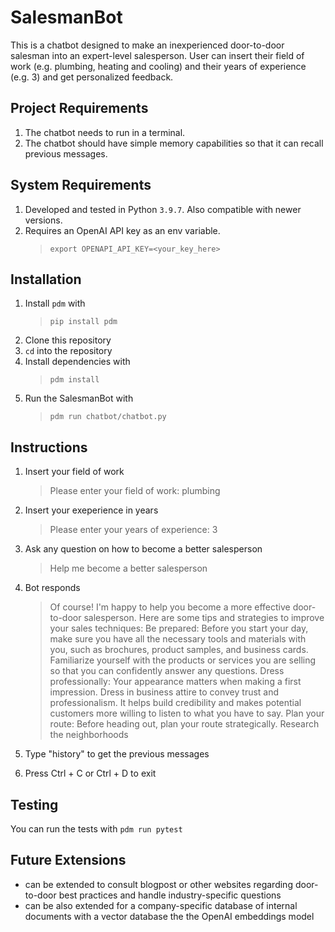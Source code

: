 # SalesmanBot
This is a chatbot designed to make an inexperienced door-to-door salesman into an expert-level salesperson. User can insert their field of work (e.g. plumbing, heating and cooling) and their years of experience (e.g. 3) and get personalized feedback.

## Project Requirements

1. The chatbot needs to run in a terminal.
2. The chatbot should have simple memory capabilities so that it can recall previous messages.

## System Requirements
1. Developed and tested in Python `3.9.7`. Also compatible with newer versions.
1. Requires an OpenAI API key as an env variable. 
    > `export OPENAPI_API_KEY=<your_key_here>`


## Installation
1. Install `pdm` with 
    > `pip install pdm`
2. Clone this repository
3. `cd` into the repository
4. Install dependencies with
    >  `pdm install`
5. Run the SalesmanBot with
    > `pdm run chatbot/chatbot.py `

## Instructions
1. Insert your field of work
    > Please enter your field of work: plumbing
2. Insert your exeperience in years
    > Please enter your years of experience: 3
3. Ask any question on how to become a better salesperson
    > Help me become a better salesperson
4. Bot responds
    > Of course! I'm happy to help you become a more effective door-to-door salesperson. Here are some tips and strategies to improve your sales techniques:
    Be prepared: Before you start your day, make sure you have all the necessary tools and materials with you, such as brochures, product samples, and business cards. Familiarize yourself with the products or services you are selling so that you can confidently answer any questions.
    Dress professionally: Your appearance matters when making a first impression. Dress in business attire to convey trust and professionalism. It helps build credibility and makes potential customers more willing to listen to what you have to say.
    Plan your route: Before heading out, plan your route strategically. Research the neighborhoods

5. Type "history" to get the previous messages

6. Press Ctrl + C or Ctrl + D to exit


## Testing
You can run the tests with `pdm run pytest`

## Future Extensions
- can be extended to consult blogpost or other websites regarding door-to-door best practices and handle industry-specific questions
- can be also extended for a company-specific database of internal documents with a vector database the the OpenAI embeddings model